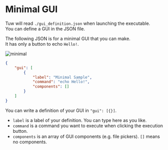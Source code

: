 # Minimal GUI

Tuw will read `./gui_definition.json` when launching the executable.  
You can define a GUI in the JSON file.  
  
The following JSON is for a minimal GUI that you can make.  
It has only a button to echo `Hello!`.  

![minimal](https://user-images.githubusercontent.com/69258547/192091288-72b69003-eafa-41ef-8167-5d0e0fe010d9.png)

```json
{
    "gui": [
        {
            "label": "Minimal Sample",
            "command": "echo Hello!",
            "components": []
        }
    ]
}
```

You can write a definition of your GUI in `"gui": [{}]`.  

-   `label` is a label of your definition. You can type here as you like.
-   `command` is a command you want to execute when clicking the execution button.
-   `components` is an array of GUI components (e.g. file pickers). `[]` means no components.

